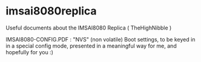 # imsai8080replica
Useful documents about the IMSAI8080 Replica ( TheHighNibble )

IMSAI8080-CONFIG.PDF : "NVS" (non volatile) Boot settings, to be keyed in in a special config mode, presented in a meaningful way for me, and hopefully for you :)

